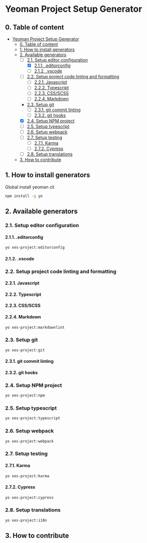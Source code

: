 # Yeoman Project Setup Generator

## 0. Table of content

- [Yeoman Project Setup Generator](#yeoman-project-setup-generator)
  - [0. Table of content](#0-table-of-content)
  - [1. How to install generators](#1-how-to-install-generators)
  - [2. Available generators](#2-available-generators)
    - [ ] [2.1. Setup editor configuration](#21-setup-editor-configuration)
      - [x] [2.1.1. .editorconfig](#211-editorconfig)
      - [ ] [2.1.2. .vscode](#212-vscode)
    - [ ] [2.2. Setup project code linting and formatting](#22-setup-project-code-linting-and-formatting)
      - [ ] [2.2.1. Javascript](#221-javascript)
      - [ ] [2.2.2. Typescript](#222-typescript)
      - [ ] [2.2.3. CSS/SCSS](#223-cssscss)
      - [ ] [2.2.4. Markdown](#224-markdown)
    - [2.3. Setup git](#23-setup-git)
      - [ ] [2.3.1. git commit linting](#231-git-commit-linting)
      - [ ] [2.3.2. git hooks](#232-git-hooks)
    - [x]  [2.4. Setup NPM project](#24-setup-npm-project)
    - [ ] [2.5. Setup typescript](#25-setup-typescript)
    - [ ] [2.6. Setup webpack](#26-setup-webpack)
    - [ ] [2.7. Setup testing](#27-setup-testing)
      - [ ] [2.7.1. Karma](#271-karma)
      - [ ] [2.7.2. Cypress](#272-cypress)
    - [ ] [2.8. Setup translations](#28-setup-translations)
  - [3. How to contribute](#3-how-to-contribute)

## 1. How to install generators

Global install yeoman cli

```bash
npm install -g yo
```

## 2. Available generators

### 2.1. Setup editor configuration

#### 2.1.1. .editorconfig

```bash
yo xes-project:editorconfig
```

#### 2.1.2. .vscode

### 2.2. Setup project code linting and formatting

#### 2.2.1. Javascript

#### 2.2.2. Typescript

#### 2.2.3. CSS/SCSS

#### 2.2.4. Markdown

```bash
yo xes-project:markdownlint
```

### 2.3. Setup git

```bash
yo xes-project:git
```

#### 2.3.1. git commit linting

#### 2.3.2. git hooks

### 2.4. Setup NPM project

```bash
yo xes-project:npm
```

### 2.5. Setup typescript

```bash
yo xes-project:typescript
```

### 2.6. Setup webpack

```bash
yo xes-project:webpack
```

### 2.7. Setup testing

#### 2.7.1. Karma

```bash
yo xes-project:karma
```

#### 2.7.2. Cypress

```bash
yo xes-project:cypress
```

### 2.8. Setup translations

```bash
yo xes-project:i18n
```

## 3. How to contribute

